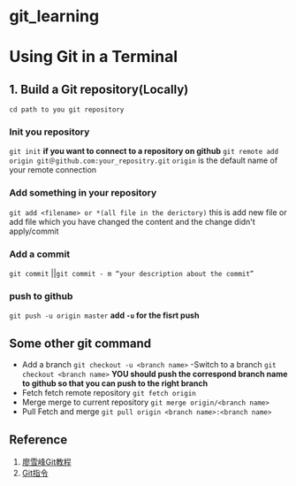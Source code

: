 # git_learning
# Using Git in a Terminal
## 1. Build a Git repository(Locally)
`cd path to you git repository`
### Init you repository
`git init`
**if you want to connect to a repository on github**
`git remote add origin git＠github.com:your_repositry.git`
`origin` is the default name of your remote connection

### Add something in your repository
`git add <filename> or *(all file in the derictory)`
this is add new file or add file which you have changed the content
and the change didn't apply/commit
### Add a commit
`git commit` ||`git commit - m “your description about the commit”`
### push to github
`git push -u origin master`
**add `-u` for the fisrt push**

## Some other git command
- Add a branch
`git checkout -u <branch name>`
-Switch to a branch
`git checkout <branch name>`
**YOU should push the correspond branch name to github
so that you can push to the right branch**
- Fetch
fetch remote repository
`git fetch origin`
- Merge
merge to current repository
`git merge origin/<branch name>`
- Pull
Fetch and merge
`git pull origin <branch name>:<branch name>`

## Reference
1. [廖雪峰Git教程](https://www.liaoxuefeng.com/wiki/0013739516305929606dd18361248578c67b8067c8c017b000)
2. [Git指令](https://www.yiibai.com/git)
